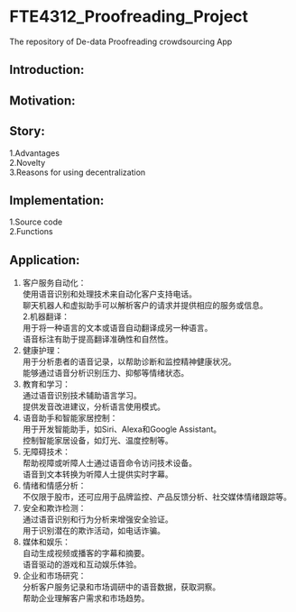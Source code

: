 # FTE4312_Proofreading_Project
The repository of De-data Proofreading crowdsourcing App

## Introduction:

## Motivation:

## Story:
1.Advantages  
2.Novelty  
3.Reasons for using decentralization  

## Implementation:
1.Source code  
2.Functions  

## Application:
1. 客户服务自动化：  
使用语音识别和处理技术来自动化客户支持电话。  
聊天机器人和虚拟助手可以解析客户的请求并提供相应的服务或信息。  
2.机器翻译：  
用于将一种语言的文本或语音自动翻译成另一种语言。  
语音标注有助于提高翻译准确性和自然性。  
3. 健康护理：  
用于分析患者的语音记录，以帮助诊断和监控精神健康状况。  
能够通过语音分析识别压力、抑郁等情绪状态。  
4. 教育和学习：  
通过语音识别技术辅助语言学习。  
提供发音改进建议，分析语言使用模式。  
5. 语音助手和智能家居控制：  
用于开发智能助手，如Siri、Alexa和Google Assistant。  
控制智能家居设备，如灯光、温度控制等。  
6. 无障碍技术：  
帮助视障或听障人士通过语音命令访问技术设备。  
语音到文本转换为听障人士提供实时字幕。  
7. 情绪和情感分析：  
不仅限于股市，还可应用于品牌监控、产品反馈分析、社交媒体情绪跟踪等。  
8. 安全和欺诈检测：  
通过语音识别和行为分析来增强安全验证。  
用于识别潜在的欺诈活动，如电话诈骗。  
9. 媒体和娱乐：  
自动生成视频或播客的字幕和摘要。  
语音驱动的游戏和互动娱乐体验。  
10. 企业和市场研究：  
分析客户服务记录和市场调研中的语音数据，获取洞察。  
帮助企业理解客户需求和市场趋势。  
